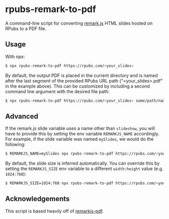 # rpubs-remark-to-pdf

A command-line script for converting [remark.js](https://github.com/gnab/remark) HTML slides hosted on RPubs to a PDF file.

## Usage

With npx:

```sh
$ npx rpubs-remark-to-pdf https://rpubs.com/<your_slides>
```

By default, the output PDF is placed in the current directory and is named after the last segment of the provided RPubs URL path ("<your_slides>.pdf" in the example above). This can be customized by including a second command line argument with the desired file path:

```sh
$ npx rpubs-remark-to-pdf https://rpubs.com/<your_slides> some/path/name.pdf
```

## Advanced

If the remark.js slide variable uses a name other than `slideshow`, you will have to provide this by setting the env variable `REMARKJS_NAME` accordingly. For example, if the slide variable was named `mySlides`, we would do the following:

```sh
$ REMARKJS_NAME=mySlides npx rpubs-remark-to-pdf https://rpubs.com/<your_slides>
```

By default, the slide size is inferred automatically. You can override this by setting the `REMARKJS_SIZE` env variable to a different `width:height` value (e.g. `1024:768`):

```sh
$ REMARKJS_SIZE=1024:768 npx rpubs-remark-to-pdf https://rpubs.com/<your_slides>
```

## Acknowledgements

This script is based heavily off of [remarkjs-pdf](https://github.com/bellbind/remarkjs-pdf).
